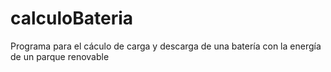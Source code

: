 # calculoBateria
Programa para el cáculo de carga y descarga de una batería con la energía de un parque renovable
